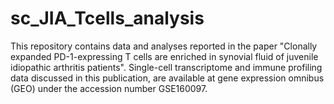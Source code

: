 # sc_JIA_Tcells_analysis
This repository contains data and analyses reported in the paper "Clonally expanded PD-1-expressing T cells are enriched in synovial fluid of juvenile idiopathic arthritis patients". Single-cell transcriptome and immune profiling data discussed in this publication, are available at gene expression omnibus (GEO) under the accession number GSE160097.

